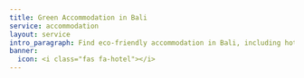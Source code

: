 ```yaml
---
title: Green Accommodation in Bali
service: accommodation
layout: service
intro_paragraph: Find eco-friendly accommodation in Bali, including hotels, hostels, guesthouses, villas, and unique stays. Rest assured knowing that your stay in Bali will be an environmentally-friendly and eco-conscious one!
banner:
  icon: <i class="fas fa-hotel"></i>
---
```

